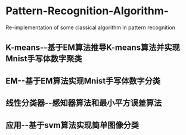 # Pattern-Recognition-Algorithm-
Re-implementation of some classical algorithm in pattern recognition

## K-means--基于EM算法推导K-means算法并实现Mnist手写体数字聚类

## EM--基于EM算法实现Mnist手写体数字分类

## 线性分类器--感知器算法和最小平方误差算法

## 应用--基于svm算法实现简单图像分类
